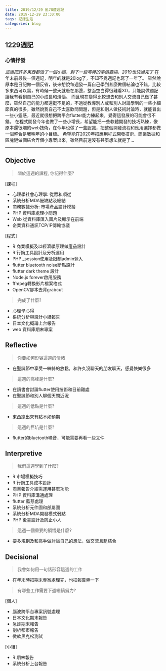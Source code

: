 ```yaml
---
title: 2019/12/29 亂78遭週記
date: 2019-12-29 23:30:00
tags: 記錄生活
categories: blog
---
```

## **1229週記**

### 心情抒發
*這週把許多東西都做了一個小結，剩下一些零碎的事情要搞，2019也快過完了*
在年末前最後一個週記，明年的就是20log了，不知不覺週記也寫了一年了。
雖然說原本是日記做一個反省，後來想說每週發一篇自己學到甚麼做個結論也不錯，比較多東西可以寫，有時候一整天就廢在那邊，整面空白得很難看XD，只能說做週記讓我有看到自己的小成長和煩惱。
而且現在變得比較想去和別人交流自己做了甚麼，雖然自己的能力都還挺不足的，不過從教導別人或和別人討論學到的一些小細節真的很多，雖然說我自己不太喜歡問問題，但是和別人做技術討論時，就能冒出一些小靈感，最近就很想把跨平台flutter能力練起來，覺得這發展的可能會很不錯。
在程式開發今年也做了一些小增長，希望能把一些軟體開發的技巧熟練，像原本還很爛的web技術，在今年也做了一些認識，把整個開發流程和應用選擇都做一個整合是我明年的小目標。
希望能在2020年把應用程式開發技術、商業數據和區塊鏈做個結合弄個小專案出來，雖然目前還沒有甚麼想法就是了...

---
<!-- more -->
## **Objective**

> 關於這週的課程, 你記得什麼?

[課程]
- 心理學社會心理學: 從眾和順從
- 系統分析MDA優缺點及總結
- 商務數據分析: 市場產品設計模擬
- PHP 資料庫處理小問題
- Web 從資料庫匯入圖片及顯示在前端
- 企業資料通訊TCP/IP傳輸協議

[程式]
- R 商業模擬及以經濟學原理做產品設計
- R 行銷工具設計及分析運用
- PHP _session使用及限制admin登入
- flutter bluetooth noise斷點設計
- flutter dark theme 設計
- Node.js forever啟用服務
- ffmpeg轉換影片檔案格式
- OpenCV腳本去背grabcut

> 完成了什麼?

- 心理學心得
- 系統分析與設計小組報告
- 日本文化概論上台報告
- web 資料庫期末專案


## **Reflective**

> 你要如何形容這週的情緒

* 在聖誕節中享受一絲絲的放鬆，和許久沒聊天的朋友聊天，感覺快樂很多

> 這週的高峰是什麼?

* 在讀書會討論flutter使用技術和目前難處
* 在聖誕節和別人聊個天問近況

> 這週的低點是什麼?

* 東西跑出來有點不如預期

> 這週的巨坑是什麼?

* flutter的bluetooth噪音，可能需要再看一些文件

## **Interpretive**

> 我們這週學到了什麼?

- R 市場模擬技巧
- R 行銷工具成本設計
- 商業報告介紹需運用甚麼功能
- PHP 資料庫溝通處理
- flutter 藍芽處理
- 系統分析元件圖和部屬圖
- 系統分析MDA開發模式弱點
- PHP 後臺設計及防止小人

> 這週一個重要的領悟是什麼?

* 要多規劃及和高手做討論自己的想法，做交流且駔結合

## **Decisional**

> 我會如何用一句話形容這週的工作

* 在年末時把期末專案處理完，也把報告弄一下

> 有哪些工作需要下週繼續努力?

[個人]
- 腦波跨平台專案訊號處理
- 日本文化期末報告
- 急診期末報告
- 剖析都市報告
- 微軟黑克松測試

[小組]
- R 期末報告
- 系統分析上台報告

